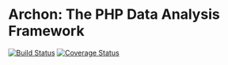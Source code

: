 # Archon: The PHP Data Analysis Framework

[![Build Status](https://travis-ci.org/HWGehring/Archon.png?branch=master)](https://travis-ci.org/HWGehring/Archon)
[![Coverage Status](https://coveralls.io/repos/HWGehring/Archon/badge.svg?branch=master&service=github)](https://coveralls.io/github/HWGehring/Archon?branch=master)
